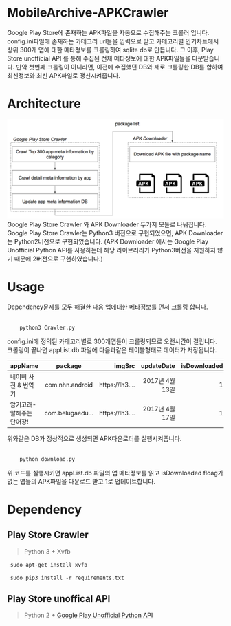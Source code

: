# MobileArchive-APKCrawler
Google Play Store에 존재하는 APK파일을 자동으로 수집해주는 크롤러 입니다.
config.ini파일에 존재하는 카테고리 url들을 입력으로 받고 카테고리별 인기차트에서 상위 300개 앱에 대한 메타정보를 크롤링하여 sqlite db로 만듭니다. 그 이후, Play Store unofficial API 를 통해 수집된 전체 메타정보에 대한 APK파일들을 다운받습니다.
만약 첫번째 크롤링이 아니라면, 이전에 수집했던 DB와 새로 크롤링한 DB를 합하여 최신정보와 최신 APK파일로 갱신시켜줍니다.

# Architecture
![Architecture](FlowChart.png)
Google Play Store Crawler 와 APK Downloader 두가지 모듈로 나눠집니다.
Google Play Store Crawler는 Python3 버전으로 구현되었으면, APK Downloader는 Python2버전으로 구현되었습니다.
(APK Downloader 에서는 Google Play Unofficial Python API를 사용하는데 해당 라이브러리가 Python3버전을 지원하지 않기 때문에 2버전으로 구현하였습니다.)

# Usage
Dependency문제를 모두 해결한 다음 앱에대한 메타정보를 먼저 크롤링 합니다.
<pre><code>
    python3 Crawler.py
</code></pre>
config.ini에 정의된 카테고리별로 300개앱들이 크롤링되므로 오랜시간이 걸립니다.
크롤링이 끝나면 appList.db 파일에 다음과같은 테이블형태로 데이터가 저장됩니다.

| appName | package | imgSrc | updateDate | isDownloaded | category |
| --------|:-------:| ------:| ----------:| ------------:| --------:|
| 네이버 사전 & 번역기 | com.nhn.android | https://lh3.... | 2017년 4월 13일 | 1 | EDUCATION |
| 암기고래- 말해주는 단어장! | com.belugaedu... | https://lh3.... | 2017년 4월 17일 | 1 | EDUCATION|

위와같은 DB가 정상적으로 생성되면 APK다운로더를 실행시켜줍니다.
<pre><code>
    python download.py
</code></pre>
위 코드를 실행시키면 appList.db 파일의 앱 메타정보를 읽고 isDownloaded floag가 없는 앱들의 APK파일을 다운로드 받고 1로 업데이트합니다.

# Dependency
## Play Store Crawler
> Python 3 +
> Xvfb
<pre><code> sudo apt-get install xvfb </code></pre>
<pre><code> sudo pip3 install -r requirements.txt </code></pre>

## Play Store unoffical API
> Python 2 +
> [Google Play Unofficial Python API](https://github.com/egirault/googleplay-api)

